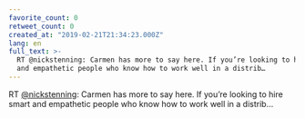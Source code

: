 ```yaml
---
favorite_count: 0
retweet_count: 0
created_at: "2019-02-21T21:34:23.000Z"
lang: en
full_text: >-
  RT @nickstenning: Carmen has more to say here. If you’re looking to hire smart
  and empathetic people who know how to work well in a distrib…
---
```


RT [@nickstenning](https://twitter.com/nickstenning): Carmen has more to say
here. If you’re looking to hire smart and empathetic people who know how to work
well in a distrib…
